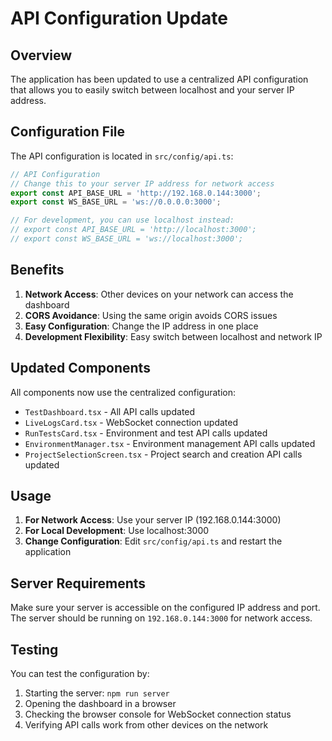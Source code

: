 # API Configuration Update

## Overview
The application has been updated to use a centralized API configuration that allows you to easily switch between localhost and your server IP address.

## Configuration File
The API configuration is located in `src/config/api.ts`:

```typescript
// API Configuration
// Change this to your server IP address for network access
export const API_BASE_URL = 'http://192.168.0.144:3000';
export const WS_BASE_URL = 'ws://0.0.0.0:3000';

// For development, you can use localhost instead:
// export const API_BASE_URL = 'http://localhost:3000';
// export const WS_BASE_URL = 'ws://localhost:3000';
```

## Benefits
1. **Network Access**: Other devices on your network can access the dashboard
2. **CORS Avoidance**: Using the same origin avoids CORS issues
3. **Easy Configuration**: Change the IP address in one place
4. **Development Flexibility**: Easy switch between localhost and network IP

## Updated Components
All components now use the centralized configuration:
- `TestDashboard.tsx` - All API calls updated
- `LiveLogsCard.tsx` - WebSocket connection updated
- `RunTestsCard.tsx` - Environment and test API calls updated
- `EnvironmentManager.tsx` - Environment management API calls updated
- `ProjectSelectionScreen.tsx` - Project search and creation API calls updated

## Usage
1. **For Network Access**: Use your server IP (192.168.0.144:3000)
2. **For Local Development**: Use localhost:3000
3. **Change Configuration**: Edit `src/config/api.ts` and restart the application

## Server Requirements
Make sure your server is accessible on the configured IP address and port. The server should be running on `192.168.0.144:3000` for network access.

## Testing
You can test the configuration by:
1. Starting the server: `npm run server`
2. Opening the dashboard in a browser
3. Checking the browser console for WebSocket connection status
4. Verifying API calls work from other devices on the network
